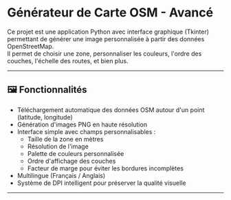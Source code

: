 # Générateur de Carte OSM - Avancé

Ce projet est une application Python avec interface graphique (Tkinter) permettant de générer une image personnalisée à partir des données OpenStreetMap.  
Il permet de choisir une zone, personnaliser les couleurs, l'ordre des couches, l'échelle des routes, et bien plus.

---

## 🖼️ Fonctionnalités

- Téléchargement automatique des données OSM autour d'un point (latitude, longitude)
- Génération d'images PNG en haute résolution
- Interface simple avec champs personnalisables :
  - Taille de la zone en mètres
  - Résolution de l'image
  - Palette de couleurs personnalisée
  - Ordre d'affichage des couches
  - Facteur de marge pour éviter les bordures incomplètes
- Multilingue (Français / Anglais)
- Système de DPI intelligent pour préserver la qualité visuelle

---
